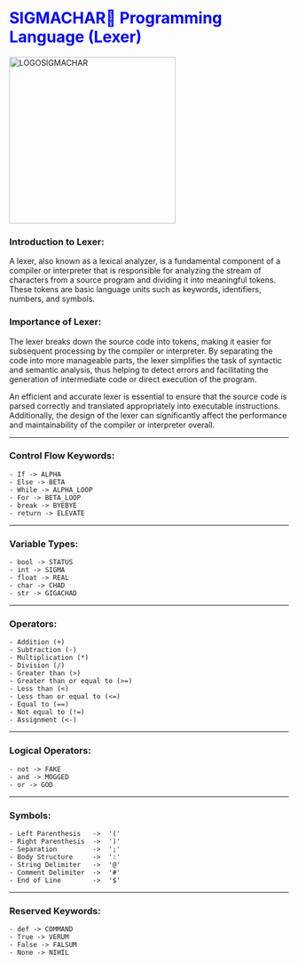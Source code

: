 <h1 style="color:blue;">SIGMACHAR🗿 Programming Language (Lexer)</h1>

<img src="https://imgur.com/a/QrMIbwm.png" alt="LOGOSIGMACHAR" width="300">

###  Introduction to Lexer:

A lexer, also known as a lexical analyzer, is a fundamental component of a compiler or interpreter that is responsible for analyzing the stream of characters from a source program and dividing it into meaningful tokens. These tokens are basic language units such as keywords, identifiers, numbers, and symbols.

###  Importance of Lexer:

The lexer breaks down the source code into tokens, making it easier for subsequent processing by the compiler or interpreter. By separating the code into more manageable parts, the lexer simplifies the task of syntactic and semantic analysis, thus helping to detect errors and facilitating the generation of intermediate code or direct execution of the program.

An efficient and accurate lexer is essential to ensure that the source code is parsed correctly and translated appropriately into executable instructions. Additionally, the design of the lexer can significantly affect the performance and maintainability of the compiler or interpreter overall.

---

###  Control Flow Keywords:
    - If -> ALPHA
    - Else -> BETA
    - While -> ALPHA_LOOP
    - For -> BETA_LOOP
    - break -> BYEBYE
    - return -> ELEVATE

---

###  Variable Types:
    - bool -> STATUS
    - int -> SIGMA 
    - float -> REAL
    - char -> CHAD
    - str -> GIGACHAD

---

###  Operators:
    - Addition (+)
    - Subtraction (-)
    - Multiplication (*)
    - Division (/)
    - Greater than (>)
    - Greater than or equal to (>=)
    - Less than (<)
    - Less than or equal to (<=)
    - Equal to (==)
    - Not equal to (!=)
    - Assignment (<-)

---

###  Logical Operators:
    - not -> FAKE 
    - and -> MOGGED  
    - or -> GOD 

---

###  Symbols:
    - Left Parenthesis   ->  '('
    - Right Parenthesis  ->  ')'
    - Separation         ->  ';'
    - Body Structure     ->  ':'
    - String Delimiter   ->  '@'
    - Comment Delimiter  ->  '#' 
    - End of Line        ->  '$'

---

###  Reserved Keywords:
    - def -> COMMAND
    - True -> VERUM
    - False -> FALSUM
    - None -> NIHIL
